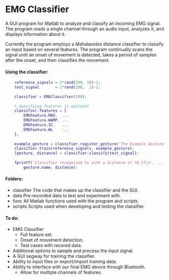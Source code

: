# EMG Classifier

A GUI program for Matlab to analyze and classify an incoming EMG signal. The program reads a single channel through an audio input, analyzes it, and displays information about it.

Currently the program employs a Mahalanobis distance classifier to classify an input based on several features. The program continually scans the signal until an onset of movement is detected, takes a period of samples after the onset, and then classifies the movement.

#### Using the classifier:

```matlab
    reference_signals = 2*rand(200, 10)-1;
    test_signal       = 2*rand(200,  1)-1;
    
    classifier = EMGClassifier(200);
    
    % Specifying features is optional
    classifier.features = [
        EMGFeature.MAV,  ...
        EMGFeature.WAMP, ...
        EMGFeature.ZC,   ...
        EMGFeature.WL    ...
    ];
    
    example_gesture = classifier.register_gesture('The Example Gesture');
    classifier.train(reference_signals, example_gesture);
    [gesture, distance] = classifier.classify(test_signal);
    
    fprintf('Classifier recognized %s with a distance of %0.2f\n', ...
        gesture.name, distance);
```

#### Folders:

- classifier
    The code that makes up the classifier and the GUI.
- data
    Pre-recorded data to test and experiment with.
- func
    All Matlab functions used with the program and scripts.
- scripts
    Scripts used when developing and testing the classifier.

#### To do:

- EMG Classifier
    - Full feature set.
    - Onset of movement detection.
    - Test cases with recored data.
- Additional options to sample and process the input signal.
- A GUI segway for training the classifier.
- Ability to input files or export/import training data.
- Ability to interface with our final EMG device through Bluetooth.
    - Allow for multiple channels of features. 

